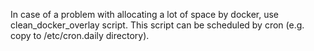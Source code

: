 In case of a problem with allocating a lot of space by docker, use clean_docker_overlay script.
This script can be scheduled by cron (e.g. copy to /etc/cron.daily directory).
